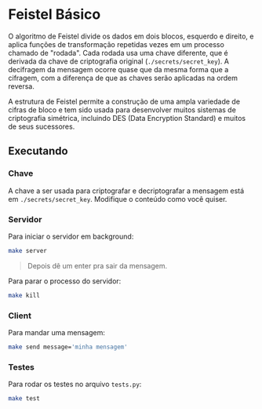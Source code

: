# Feistel Básico

O algoritmo de Feistel divide os dados em dois blocos, esquerdo e direito, e aplica funções de transformação repetidas vezes em um processo chamado de "rodada". Cada rodada usa uma chave diferente, que é derivada da chave de criptografia original (`./secrets/secret_key`). A decifragem da mensagem ocorre quase que da mesma forma que a cifragem, com a diferença de que as chaves serão aplicadas na ordem reversa.

A estrutura de Feistel permite a construção de uma ampla variedade de cifras de bloco e tem sido usada para desenvolver muitos sistemas de criptografia simétrica, incluindo DES (Data Encryption Standard) e muitos de seus sucessores.

## Executando

### Chave

A chave a ser usada para criptografar e decriptografar a mensagem está em `./secrets/secret_key`. Modifique o conteúdo como você quiser.

### Servidor

Para iniciar o servidor em background:

```sh
make server
```

> Depois dê um enter pra sair da mensagem.

Para parar o processo do servidor:

```sh
make kill
```

### Client

Para mandar uma mensagem:

```sh
make send message='minha mensagem'
```

### Testes

Para rodar os testes no arquivo `tests.py`:

```sh
make test
```
